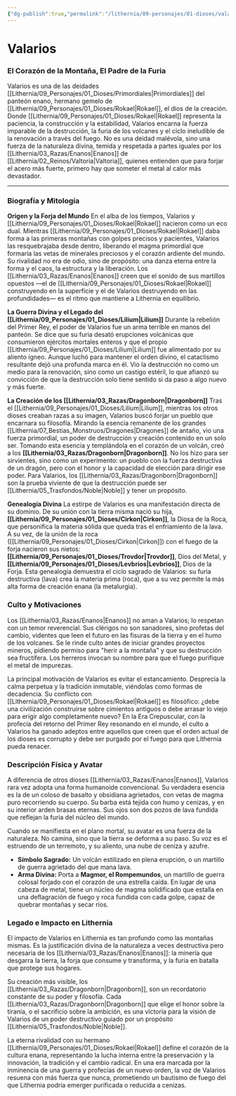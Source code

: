 ```yaml
---
{"dg-publish":true,"permalink":"/lithernia/09-personajes/01-dioses/valarios/","tags":["Dios","Enano","Destrucción","Volcán","Fuego","Forja","Renovación","Valtoria","Panteón Enano","Dragonborn"]}
---
```


# Valarios

### El Corazón de la Montaña, El Padre de la Furia

Valarios es una de las deidades [[Lithernia/09_Personajes/01_Dioses/Primordiales\|Primordiales]] del panteón enano, hermano gemelo de [[Lithernia/09_Personajes/01_Dioses/Rokael\|Rokael]], el dios de la creación. Donde [[Lithernia/09_Personajes/01_Dioses/Rokael\|Rokael]] representa la paciencia, la construcción y la estabilidad, Valarios encarna la fuerza imparable de la destrucción, la furia de los volcanes y el ciclo ineludible de la renovación a través del fuego. No es una deidad malévola, sino una fuerza de la naturaleza divina, temida y respetada a partes iguales por los [[Lithernia/03_Razas/Enanos\|Enanos]] de [[Lithernia/02_Reinos/Valtoria\|Valtoria]], quienes entienden que para forjar el acero más fuerte, primero hay que someter el metal al calor más devastador.

---

### Biografía y Mitología

**Origen y la Forja del Mundo**
En el alba de los tiempos, Valarios y [[Lithernia/09_Personajes/01_Dioses/Rokael\|Rokael]] nacieron como un eco dual. Mientras [[Lithernia/09_Personajes/01_Dioses/Rokael\|Rokael]] daba forma a las primeras montañas con golpes precisos y pacientes, Valarios las resquebrajaba desde dentro, liberando el magma primordial que formaría las vetas de minerales preciosos y el corazón ardiente del mundo. Su rivalidad no era de odio, sino de propósito: una danza eterna entre la forma y el caos, la estructura y la liberación. Los [[Lithernia/03_Razas/Enanos\|Enanos]] creen que el sonido de sus martillos opuestos —el de [[Lithernia/09_Personajes/01_Dioses/Rokael\|Rokael]] construyendo en la superficie y el de Valarios destruyendo en las profundidades— es el ritmo que mantiene a Lithernia en equilibrio.

**La Guerra Divina y el Legado del [[Lithernia/09_Personajes/01_Dioses/Lilium\|Lilium]]**
Durante la rebelión del Primer Rey, el poder de Valarios fue un arma terrible en manos del panteón. Se dice que su furia desató erupciones volcánicas que consumieron ejércitos mortales enteros y que el propio [[Lithernia/09_Personajes/01_Dioses/Lilium\|Lilium]] fue alimentado por su aliento ígneo. Aunque luchó para mantener el orden divino, el cataclismo resultante dejó una profunda marca en él. Vio la destrucción no como un medio para la renovación, sino como un castigo estéril, lo que afianzó su convicción de que la destrucción solo tiene sentido si da paso a algo nuevo y más fuerte.

**La Creación de los [[Lithernia/03_Razas/Dragonborn\|Dragonborn]]**
Tras el [[Lithernia/09_Personajes/01_Dioses/Lilium\|Lilium]], mientras los otros dioses creaban razas a su imagen, Valarios buscó forjar un pueblo que encarnara su filosofía. Mirando la esencia remanente de los grandes [[Lithernia/07_Bestias_Monstruos/Dragones\|Dragones]] de antaño, vio una fuerza primordial, un poder de destrucción y creación contenido en un solo ser. Tomando esta esencia y templándola en el corazón de un volcán, creó a los **[[Lithernia/03_Razas/Dragonborn\|Dragonborn]]**. No los hizo para ser sirvientes, sino como un experimento: un pueblo con la fuerza destructiva de un dragón, pero con el honor y la capacidad de elección para dirigir ese poder. Para Valarios, los [[Lithernia/03_Razas/Dragonborn\|Dragonborn]] son la prueba viviente de que la destrucción puede ser [[Lithernia/05_Trasfondos/Noble\|Noble]] y tener un propósito.

**Genealogía Divina**
La estirpe de Valarios es una manifestación directa de su dominio. De su unión con la tierra misma nació su hija, **[[Lithernia/09_Personajes/01_Dioses/Cirkon\|Cirkon]]**, la Diosa de la Roca, que personifica la materia sólida que queda tras el enfriamiento de la lava. A su vez, de la unión de la roca ([[Lithernia/09_Personajes/01_Dioses/Cirkon\|Cirkon]]) con el fuego de la forja nacieron sus nietos: **[[Lithernia/09_Personajes/01_Dioses/Trovdor\|Trovdor]]**, Dios del Metal, y **[[Lithernia/09_Personajes/01_Dioses/Levbrios\|Levbrios]]**, Dios de la Forja. Esta genealogía demuestra el ciclo sagrado de Valarios: su furia destructiva (lava) crea la materia prima (roca), que a su vez permite la más alta forma de creación enana (la metalurgia).

### Culto y Motivaciones

Los [[Lithernia/03_Razas/Enanos\|Enanos]] no aman a Valarios; lo respetan con un temor reverencial. Sus clérigos no son sanadores, sino profetas del cambio, videntes que leen el futuro en las fisuras de la tierra y en el humo de los volcanes. Se le rinde culto antes de iniciar grandes proyectos mineros, pidiendo permiso para "herir a la montaña" y que su destrucción sea fructífera. Los herreros invocan su nombre para que el fuego purifique el metal de impurezas.

La principal motivación de Valarios es evitar el estancamiento. Desprecia la calma perpetua y la tradición inmutable, viéndolas como formas de decadencia. Su conflicto con [[Lithernia/09_Personajes/01_Dioses/Rokael\|Rokael]] es filosófico: ¿debe una civilización construirse sobre cimientos antiguos o debe arrasar lo viejo para erigir algo completamente nuevo? En la Era Crepuscular, con la profecía del retorno del Primer Rey resonando en el mundo, el culto a Valarios ha ganado adeptos entre aquellos que creen que el orden actual de los dioses es corrupto y debe ser purgado por el fuego para que Lithernia pueda renacer.

### Descripción Física y Avatar

A diferencia de otros dioses [[Lithernia/03_Razas/Enanos\|Enanos]], Valarios rara vez adopta una forma humanoide convencional. Su verdadera esencia es la de un coloso de basalto y obsidiana agrietados, con vetas de magma puro recorriendo su cuerpo. Su barba está tejida con humo y cenizas, y en su interior arden brasas eternas. Sus ojos son dos pozos de lava fundida que reflejan la furia del núcleo del mundo.

Cuando se manifiesta en el plano mortal, su avatar es una fuerza de la naturaleza. No camina, sino que la tierra se deforma a su paso. Su voz es el estruendo de un terremoto, y su aliento, una nube de ceniza y azufre.

*   **Símbolo Sagrado:** Un volcán estilizado en plena erupción, o un martillo de guerra agrietado del que mana lava.
*   **Arma Divina:** Porta a **Magmor, el Rompemundos**, un martillo de guerra colosal forjado con el corazón de una estrella caída. En lugar de una cabeza de metal, tiene un núcleo de magma solidificado que estalla en una deflagración de fuego y roca fundida con cada golpe, capaz de quebrar montañas y secar ríos.

### Legado e Impacto en Lithernia

El impacto de Valarios en Lithernia es tan profundo como las montañas mismas. Es la justificación divina de la naturaleza a veces destructiva pero necesaria de los [[Lithernia/03_Razas/Enanos\|Enanos]]: la minería que desgarra la tierra, la forja que consume y transforma, y la furia en batalla que protege sus hogares.

Su creación más visible, los [[Lithernia/03_Razas/Dragonborn\|Dragonborn]], son un recordatorio constante de su poder y filosofía. Cada [[Lithernia/03_Razas/Dragonborn\|Dragonborn]] que elige el honor sobre la tiranía, o el sacrificio sobre la ambición, es una victoria para la visión de Valarios de un poder destructivo guiado por un propósito [[Lithernia/05_Trasfondos/Noble\|Noble]].

La eterna rivalidad con su hermano [[Lithernia/09_Personajes/01_Dioses/Rokael\|Rokael]] define el corazón de la cultura enana, representando la lucha interna entre la preservación y la innovación, la tradición y el cambio radical. En una era marcada por la inminencia de una guerra y profecías de un nuevo orden, la voz de Valarios resuena con más fuerza que nunca, prometiendo un bautismo de fuego del que Lithernia podría emerger purificada o reducida a cenizas.